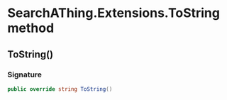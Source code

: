 # SearchAThing.Extensions.ToString method
## ToString()
### Signature
```csharp
public override string ToString()
```
